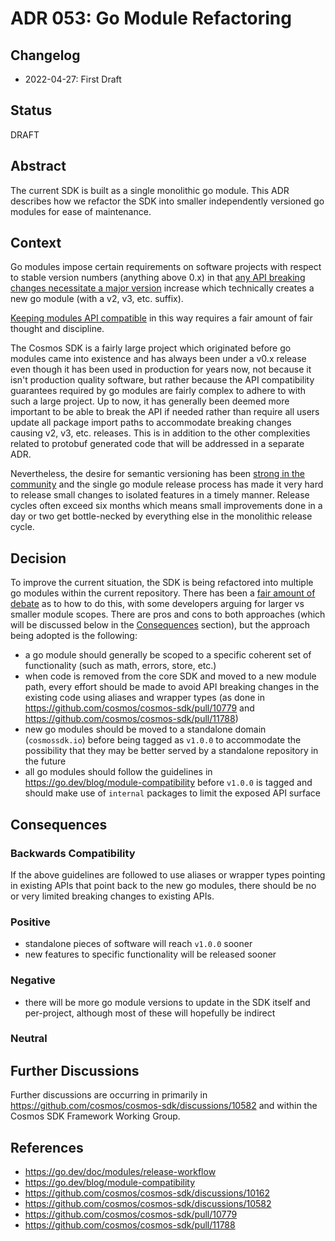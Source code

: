 # ADR 053: Go Module Refactoring

## Changelog

* 2022-04-27: First Draft

## Status

DRAFT

## Abstract

The current SDK is built as a single monolithic go module. This ADR describes
how we refactor the SDK into smaller independently versioned go modules
for ease of maintenance.

## Context

Go modules impose certain requirements on software projects with respect to
stable version numbers (anything above 0.x) in that [any API breaking changes
necessitate a major version](https://go.dev/doc/modules/release-workflow#breaking)
increase which technically creates a new go module
(with a v2, v3, etc. suffix).

[Keeping modules API compatible](https://go.dev/blog/module-compatibility) in
this way requires a fair amount of fair thought and discipline.

The Cosmos SDK is a fairly large project which originated before go modules
came into existence and has always been under a v0.x release even though
it has been used in production for years now, not because it isn't production
quality software, but rather because the API compatibility guarantees required
by go modules are fairly complex to adhere to with such a large project.
Up to now, it has generally been deemed more important to be able to break the
API if needed rather than require all users update all package import paths
to accommodate breaking changes causing v2, v3, etc. releases. This is in
addition to the other complexities related to protobuf generated code that will
be addressed in a separate ADR.

Nevertheless, the desire for semantic versioning has been [strong in the
community](https://github.com/cosmos/cosmos-sdk/discussions/10162) and the
single go module release process has made it very hard to
release small changes to isolated features in a timely manner. Release cycles
often exceed six months which means small improvements done in a day or
two get bottle-necked by everything else in the monolithic release cycle.

## Decision

To improve the current situation, the SDK is being refactored into multiple
go modules within the current repository. There has been a [fair amount of
debate](https://github.com/cosmos/cosmos-sdk/discussions/10582#discussioncomment-1813377)
as to how to do this, with some developers arguing for larger vs smaller
module scopes. There are pros and cons to both approaches (which will be
discussed below in the [Consequences](#consequences) section), but the
approach being adopted is the following:
* a go module should generally be scoped to a specific coherent set of
functionality (such as math, errors, store, etc.)
* when code is removed from the core SDK and moved to a new module path, every 
effort should be made to avoid API breaking changes in the existing code using
aliases and wrapper types (as done in https://github.com/cosmos/cosmos-sdk/pull/10779
and https://github.com/cosmos/cosmos-sdk/pull/11788)
* new go modules should be moved to a standalone domain (`cosmossdk.io`) before
being tagged as `v1.0.0` to accommodate the possibility that they may be
better served by a standalone repository in the future
* all go modules should follow the guidelines in https://go.dev/blog/module-compatibility
before `v1.0.0` is tagged and should make use of `internal` packages to limit
the exposed API surface

## Consequences

### Backwards Compatibility

If the above guidelines are followed to use aliases or wrapper types pointing
in existing APIs that point back to the new go modules, there should be no or
very limited breaking changes to existing APIs.

### Positive

* standalone pieces of software will reach `v1.0.0` sooner
* new features to specific functionality will be released sooner 

### Negative

* there will be more go module versions to update in the SDK itself and
per-project, although most of these will hopefully be indirect

### Neutral

## Further Discussions

Further discussions are occurring in primarily in
https://github.com/cosmos/cosmos-sdk/discussions/10582 and within
the Cosmos SDK Framework Working Group.

## References

* https://go.dev/doc/modules/release-workflow
* https://go.dev/blog/module-compatibility
* https://github.com/cosmos/cosmos-sdk/discussions/10162
* https://github.com/cosmos/cosmos-sdk/discussions/10582
* https://github.com/cosmos/cosmos-sdk/pull/10779
* https://github.com/cosmos/cosmos-sdk/pull/11788